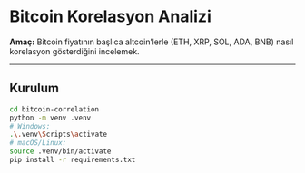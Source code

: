 # Bitcoin Korelasyon Analizi

**Amaç:** Bitcoin fiyatının başlıca altcoin’lerle (ETH, XRP, SOL, ADA, BNB) nasıl korelasyon gösterdiğini incelemek.

---

## Kurulum

```bash
cd bitcoin-correlation
python -m venv .venv
# Windows:
.\.venv\Scripts\activate
# macOS/Linux:
source .venv/bin/activate
pip install -r requirements.txt


